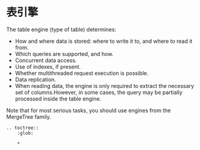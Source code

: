 # 表引擎

The table engine (type of table) determines:

- How and where data is stored: where to write it to, and where to read it from.
- Which queries are supported, and how.
- Concurrent data access.
- Use of indexes, if present.
- Whether multithreaded request execution is possible.
- Data replication.
- When reading data, the engine is only required to extract the necessary set of columns.However, in some cases, the query may be partially processed inside the table engine.

Note that for most serious tasks, you should use engines from the MergeTree family.

```eval_rst
.. toctree::
    :glob:

    *
```

